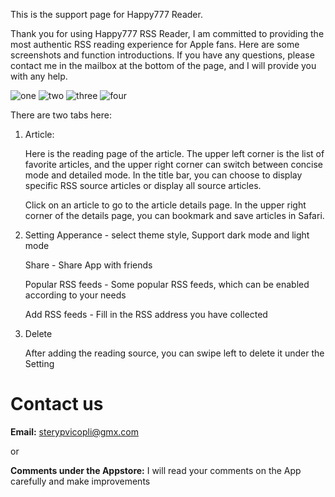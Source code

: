 
This is the support page for Happy777 Reader.

Thank you for using Happy777 RSS Reader, I am committed to providing the most authentic RSS reading experience for Apple fans. Here are some screenshots and function introductions. If you have any questions, please contact me in the mailbox at the bottom of the page, and I will provide you with any help.

![one](https://github.com/Happy777Support/happy777.support.io/raw/main/screenshot/one.jpg)
![two](https://github.com/Happy777Support/happy777.support.io/raw/main/screenshot/two.jpg)
![three](https://github.com/Happy777Support/happy777.support.io/raw/main/screenshot/three.jpg)
![four](https://github.com/Happy777Support/happy777.support.io/raw/main/screenshot/four.jpg)

There are two tabs here:

1. Article:

     Here is the reading page of the article. The upper left corner is the list of favorite articles, and the upper right corner can switch between concise mode and detailed mode. In the title bar, you can choose to display specific RSS source articles or display all source articles.
     
     Click on an article to go to the article details page. In the upper right corner of the details page, you can bookmark and save articles in Safari.

2. Setting
    Apperance - select theme style, Support dark mode and light mode
    
    Share - Share App with friends
    
    Popular RSS feeds - Some popular RSS feeds, which can be enabled according to your needs
    
    Add RSS feeds - Fill in the RSS address you have collected
    
3. Delete

   After adding the reading source, you can swipe left to delete it under the Setting

# Contact us
**Email:** sterypvicopli@gmx.com

or

**Comments under the Appstore:** I will read your comments on the App carefully and make improvements
